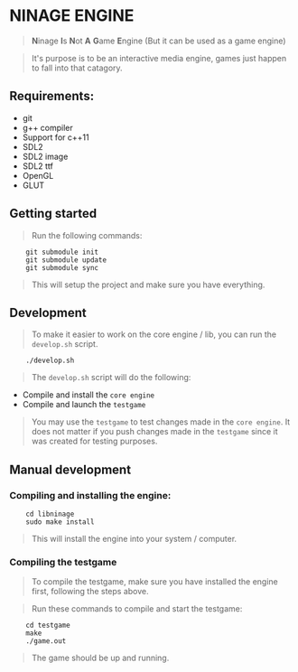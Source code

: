 # NINAGE ENGINE
> **N**inage **I**s **N**ot **A** **G**ame **E**ngine
> (But it can be used as a game engine)

> It's purpose is to be an interactive media engine, games just happen
> to fall into that catagory.

## Requirements:
* git
* g++ compiler
* Support for c++11
* SDL2
* SDL2 image
* SDL2 ttf
* OpenGL
* GLUT

## Getting started
> Run the following commands:

        git submodule init
        git submodule update
        git submodule sync

> This will setup the project and make sure you have everything.

## Development
> To make it easier to work on the core engine / lib, you can run
> the `develop.sh` script.

        ./develop.sh

> The `develop.sh` script will do the following:
* Compile and install the `core engine`
* Compile and launch the `testgame`

> You may use the `testgame` to test changes made in the `core engine`.
> It does not matter if you push changes made in the `testgame` since it
> was created for testing purposes.

## Manual development
### Compiling and installing the engine:

        cd libninage
        sudo make install

> This will install the engine into your system / computer.

### Compiling the testgame
> To compile the testgame, make sure you have installed the engine first,
> following the steps above.

> Run these commands to compile and start the testgame:

        cd testgame
        make
        ./game.out

> The game should be up and running.
